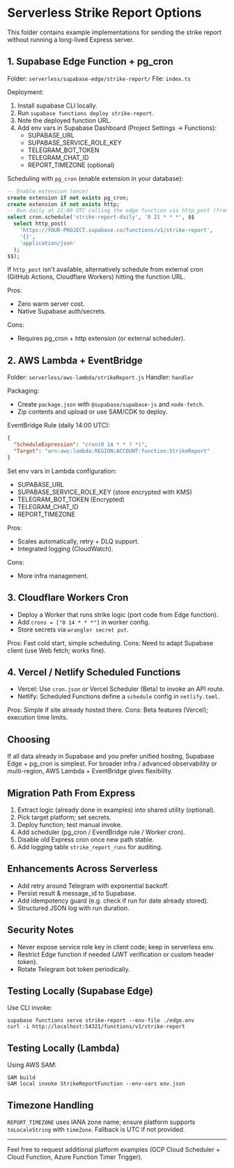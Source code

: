 # Serverless Strike Report Options

This folder contains example implementations for sending the strike report without running a long-lived Express server.

## 1. Supabase Edge Function + pg_cron

Folder: `serverless/supabase-edge/strike-report/`
File: `index.ts`

Deployment:
1. Install supabase CLI locally.
2. Run `supabase functions deploy strike-report`.
3. Note the deployed function URL.
4. Add env vars in Supabase Dashboard (Project Settings -> Functions):
   - SUPABASE_URL
   - SUPABASE_SERVICE_ROLE_KEY
   - TELEGRAM_BOT_TOKEN
   - TELEGRAM_CHAT_ID
   - REPORT_TIMEZONE (optional)

Scheduling with `pg_cron` (enable extension in your database):
```sql
-- Enable extension (once)
create extension if not exists pg_cron;
create extension if not exists http;
-- Run daily at 21:00 UTC calling the edge function via http_post (from http extension if available)
select cron.schedule('strike-report-daily', '0 21 * * *', $$
  select http_post(
    'https://YOUR-PROJECT.supabase.co/functions/v1/strike-report',
    '{}',
    'application/json'
  );
$$);
```
If `http_post` isn't available, alternatively schedule from external cron (GitHub Actions, Cloudflare Workers) hitting the function URL.

Pros:
- Zero warm server cost.
- Native Supabase auth/secrets.

Cons:
- Requires pg_cron + http extension (or external scheduler).

## 2. AWS Lambda + EventBridge

Folder: `serverless/aws-lambda/strikeReport.js`
Handler: `handler`

Packaging:
- Create `package.json` with `@supabase/supabase-js` and `node-fetch`.
- Zip contents and upload or use SAM/CDK to deploy.

EventBridge Rule (daily 14:00 UTC):
```json
{
  "ScheduleExpression": "cron(0 14 * * ? *)",
  "Target": "arn:aws:lambda:REGION:ACCOUNT:function:StrikeReport"
}
```
Set env vars in Lambda configuration:
- SUPABASE_URL
- SUPABASE_SERVICE_ROLE_KEY (store encrypted with KMS)
- TELEGRAM_BOT_TOKEN (Encrypted)
- TELEGRAM_CHAT_ID
- REPORT_TIMEZONE

Pros:
- Scales automatically, retry + DLQ support.
- Integrated logging (CloudWatch).

Cons:
- More infra management.

## 3. Cloudflare Workers Cron

- Deploy a Worker that runs strike logic (port code from Edge function).
- Add `crons = ["0 14 * * *"]` in worker config.
- Store secrets via `wrangler secret put`.

Pros: Fast cold start, simple scheduling.
Cons: Need to adapt Supabase client (use Web fetch; works fine).

## 4. Vercel / Netlify Scheduled Functions

- Vercel: Use `cron.json` or Vercel Scheduler (Beta) to invoke an API route.
- Netlify: Scheduled Functions define a `schedule` config in `netlify.toml`.

Pros: Simple if site already hosted there.
Cons: Beta features (Vercel); execution time limits.

## Choosing
If all data already in Supabase and you prefer unified hosting, Supabase Edge + pg_cron is simplest. For broader infra / advanced observability or multi-region, AWS Lambda + EventBridge gives flexibility.

## Migration Path From Express
1. Extract logic (already done in examples) into shared utility (optional).
2. Pick target platform; set secrets.
3. Deploy function; test manual invoke.
4. Add scheduler (pg_cron / EventBridge rule / Worker cron).
5. Disable old Express cron once new path stable.
6. Add logging table `strike_report_runs` for auditing.

## Enhancements Across Serverless
- Add retry around Telegram with exponential backoff.
- Persist result & message_id to Supabase.
- Add idempotency guard (e.g. check if run for date already stored).
- Structured JSON log with run duration.

## Security Notes
- Never expose service role key in client code; keep in serverless env.
- Restrict Edge function if needed (JWT verification or custom header token).
- Rotate Telegram bot token periodically.

## Testing Locally (Supabase Edge)
Use CLI invoke:
```
supabase functions serve strike-report --env-file ./edge.env
curl -i http://localhost:54321/functions/v1/strike-report
```

## Testing Locally (Lambda)
Using AWS SAM:
```
SAM build
SAM local invoke StrikeReportFunction --env-vars env.json
```

## Timezone Handling
`REPORT_TIMEZONE` uses IANA zone name; ensure platform supports `toLocaleString` with `timeZone`.
Fallback is UTC if not provided.

---
Feel free to request additional platform examples (GCP Cloud Scheduler + Cloud Function, Azure Function Timer Trigger).
